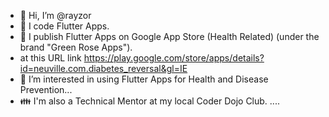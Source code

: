 - 👋 Hi, I’m @rayzor
- 👀 I code Flutter Apps.
- 🎈 I publish Flutter Apps on Google App Store (Health Related) (under the brand "Green Rose Apps").
- at this URL link    https://play.google.com/store/apps/details?id=neuville.com.diabetes_reversal&gl=IE
- 💞️ I’m interested in using Flutter Apps for Health and Disease Prevention...
- 👪 I'm also a Technical Mentor at my local Coder Dojo Club.
 .... 
 
<!---
rayzor/rayzor is a ✨ special ✨ repository because its `README.md` (this file) appears on your GitHub profile.
You can click the Preview link to take a look at your changes.
--->
